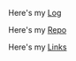 Here's my [Log](TXT/mylog.txt)

Here's my [Repo](https://github.com/gbhisma/os212) 

Here's my [Links](https://gbhisma.github.io/os212/LINKS)

